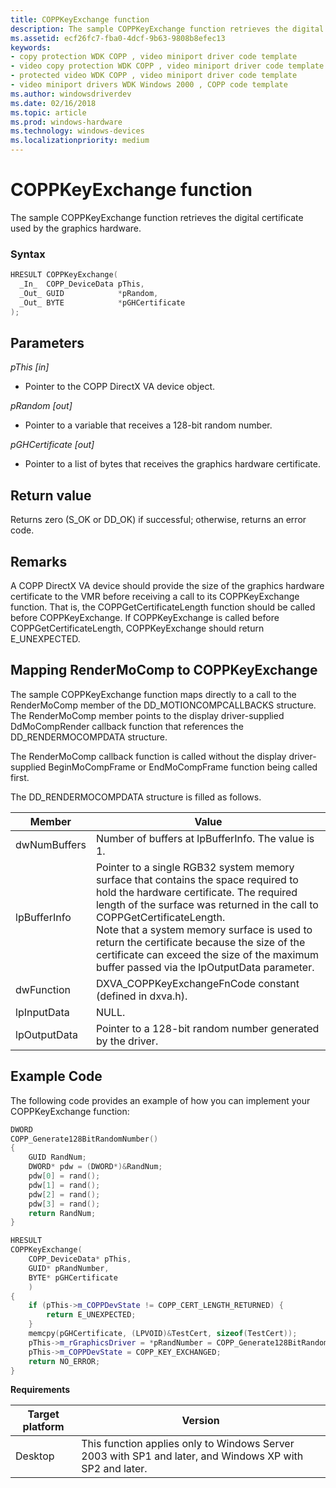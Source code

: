 ```yaml
---
title: COPPKeyExchange function
description: The sample COPPKeyExchange function retrieves the digital certificate used by the graphics hardware.
ms.assetid: ecf26fc7-fba0-4dcf-9b63-9808b8efec13
keywords:
- copy protection WDK COPP , video miniport driver code template
- video copy protection WDK COPP , video miniport driver code template
- protected video WDK COPP , video miniport driver code template
- video miniport drivers WDK Windows 2000 , COPP code template
ms.author: windowsdriverdev
ms.date: 02/16/2018
ms.topic: article
ms.prod: windows-hardware
ms.technology: windows-devices
ms.localizationpriority: medium
---
```


# COPPKeyExchange function

The sample COPPKeyExchange function retrieves the digital certificate used by the graphics hardware.

### Syntax

```cpp
HRESULT COPPKeyExchange(
  _In_  COPP_DeviceData pThis,
  _Out_ GUID            *pRandom,
  _Out_ BYTE            *pGHCertificate
);
```

## Parameters

*pThis [in]*

* Pointer to the COPP DirectX VA device object.

*pRandom [out]*

* Pointer to a variable that receives a 128-bit random number.

*pGHCertificate [out]*

* Pointer to a list of bytes that receives the graphics hardware certificate.

## Return value

Returns zero (S_OK or DD_OK) if successful; otherwise, returns an error code.

## Remarks

A COPP DirectX VA device should provide the size of the graphics hardware certificate to the VMR before receiving a call to its COPPKeyExchange function. That is, the COPPGetCertificateLength function should be called before COPPKeyExchange. If COPPKeyExchange is called before COPPGetCertificateLength, COPPKeyExchange should return E_UNEXPECTED.

## Mapping RenderMoComp to COPPKeyExchange

The sample COPPKeyExchange function maps directly to a call to the RenderMoComp member of the DD_MOTIONCOMPCALLBACKS structure. The RenderMoComp member points to the display driver-supplied DdMoCompRender callback function that references the DD_RENDERMOCOMPDATA structure.

The RenderMoComp callback function is called without the display driver-supplied BeginMoCompFrame or EndMoCompFrame function being called first.

The DD_RENDERMOCOMPDATA structure is filled as follows.

| Member | Value |
|--|--|
| dwNumBuffers | Number of buffers at lpBufferInfo. The value is 1. |
| lpBufferInfo | Pointer to a single RGB32 system memory surface that contains the space required to hold the hardware certificate. The required length of the surface was returned in the call to COPPGetCertificateLength. <br>Note that a system memory surface is used to return the certificate because the size of the certificate can exceed the size of the maximum buffer passed via the lpOutputData parameter.|
| dwFunction | DXVA_COPPKeyExchangeFnCode constant (defined in dxva.h). |
| lpInputData | NULL. |
| lpOutputData | Pointer to a 128-bit random number generated by the driver. |

## Example Code

The following code provides an example of how you can implement your COPPKeyExchange function:

```cpp
DWORD
COPP_Generate128BitRandomNumber()
{
    GUID RandNum;
    DWORD* pdw = (DWORD*)&RandNum;
    pdw[0] = rand();
    pdw[1] = rand();
    pdw[2] = rand();
    pdw[3] = rand();
    return RandNum;
}

HRESULT
COPPKeyExchange(
    COPP_DeviceData* pThis,
    GUID* pRandNumber,
    BYTE* pGHCertificate
    )
{
    if (pThis->m_COPPDevState != COPP_CERT_LENGTH_RETURNED) {
        return E_UNEXPECTED;
    }
    memcpy(pGHCertificate, (LPVOID)&TestCert, sizeof(TestCert));
    pThis->m_rGraphicsDriver = *pRandNumber = COPP_Generate128BitRandomNumber();
    pThis->m_COPPDevState = COPP_KEY_EXCHANGED;
    return NO_ERROR;
}
```

**Requirements**

| Target platform | Version |
| -- | -- |
| Desktop |  This function applies only to Windows Server 2003 with SP1 and later, and Windows XP with SP2 and later. |



